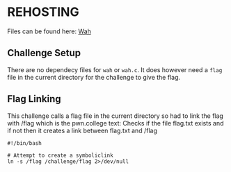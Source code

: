 # REHOSTING

Files can be found here: [Wah](https://2022.angstromctf.com/challenges)

## Challenge Setup
There are no dependecy files for `wah` or `wah.c`. It does however need a `flag` file in the current directory for the challenge to give the flag.

## Flag Linking
This challenge calls a flag file in the current directory so had to link the flag with /flag which is the pwn.college text:
Checks if the file flag.txt exists and if not then it creates a link between flag.txt and /flag
```
#!/bin/bash

# Attempt to create a symboliclink
ln -s /flag /challenge/flag 2>/dev/null
```